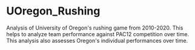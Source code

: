 # UOregon_Rushing

Analysis of University of Oregon's rushing game from 2010-2020. This helps to analyze team performance against PAC12 competition over time. 
This analysis also assesses Oregon's individual performances over time. 
